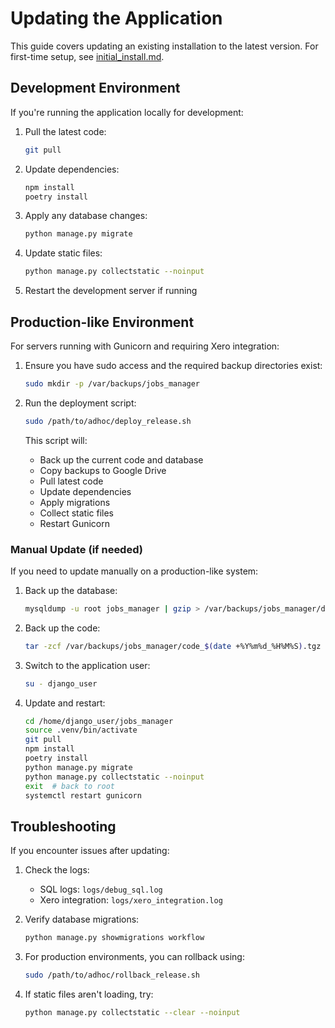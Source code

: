 # Updating the Application

This guide covers updating an existing installation to the latest version. For first-time setup, see [initial_install.md](initial_install.md).

## Development Environment

If you're running the application locally for development:

1. Pull the latest code:

   ```bash
   git pull
   ```

2. Update dependencies:

   ```bash
   npm install
   poetry install
   ```

3. Apply any database changes:

   ```bash
   python manage.py migrate
   ```

4. Update static files:

   ```bash
   python manage.py collectstatic --noinput
   ```

5. Restart the development server if running

## Production-like Environment

For servers running with Gunicorn and requiring Xero integration:

1. Ensure you have sudo access and the required backup directories exist:

   ```bash
   sudo mkdir -p /var/backups/jobs_manager
   ```

2. Run the deployment script:

   ```bash
   sudo /path/to/adhoc/deploy_release.sh
   ```

   This script will:

   - Back up the current code and database
   - Copy backups to Google Drive
   - Pull latest code
   - Update dependencies
   - Apply migrations
   - Collect static files
   - Restart Gunicorn

### Manual Update (if needed)

If you need to update manually on a production-like system:

1. Back up the database:

   ```bash
   mysqldump -u root jobs_manager | gzip > /var/backups/jobs_manager/db_$(date +%Y%m%d_%H%M%S).sql.gz
   ```

2. Back up the code:

   ```bash
   tar -zcf /var/backups/jobs_manager/code_$(date +%Y%m%d_%H%M%S).tgz -C /home/django_user --exclude='gunicorn.sock' jobs_manager
   ```

3. Switch to the application user:

   ```bash
   su - django_user
   ```

4. Update and restart:
   ```bash
   cd /home/django_user/jobs_manager
   source .venv/bin/activate
   git pull
   npm install
   poetry install
   python manage.py migrate
   python manage.py collectstatic --noinput
   exit  # back to root
   systemctl restart gunicorn
   ```

## Troubleshooting

If you encounter issues after updating:

1. Check the logs:

   - SQL logs: `logs/debug_sql.log`
   - Xero integration: `logs/xero_integration.log`

2. Verify database migrations:

   ```bash
   python manage.py showmigrations workflow
   ```

3. For production environments, you can rollback using:

   ```bash
   sudo /path/to/adhoc/rollback_release.sh
   ```

4. If static files aren't loading, try:
   ```bash
   python manage.py collectstatic --clear --noinput
   ```
